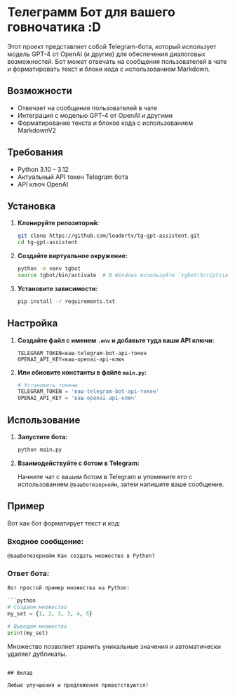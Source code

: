 # Телеграмм Бот для вашего говночатика :D

Этот проект представляет собой Telegram-бота, который использует модель GPT-4 от OpenAI (и другие) для обеспечения диалоговых возможностей. Бот может отвечать на сообщения пользователей в чате и форматировать текст и блоки кода с использованием Markdown.

## Возможности

- Отвечает на сообщения пользователей в чате
- Интеграция с моделью GPT-4 от OpenAI и другими
- Форматирование текста и блоков кода с использованием MarkdownV2

## Требования

- Python 3.10 - 3.12
- Актуальный API токен Telegram бота
- API ключ OpenAI

## Установка

1. **Клонируйте репозиторий:**

    ```sh
    git clone https://github.com/leadertv/tg-gpt-assistent.git
    cd tg-gpt-assistent
    ```

2. **Создайте виртуальное окружение:**

    ```sh
    python -m venv tgbot
    source tgbot/bin/activate  # В Windows используйте `tgbot\Scripts\activate`` 
    ```

3. **Установите зависимости:**

    ```sh
    pip install -r requirements.txt
    ```

## Настройка

1. **Создайте файл с именем `.env` и добавьте туда ваши API ключи:**

    ```env
    TELEGRAM_TOKEN=ваш-telegram-bot-api-токен
    OPENAI_API_KEY=ваш-openai-api-ключ
    ```

2. **Или обновите константы в файле `main.py`:**

    ```python
    # Установить токены
    TELEGRAM_TOKEN = 'ваш-telegram-bot-api-токен'
    OPENAI_API_KEY = 'ваш-openai-api-ключ'
    ```

## Использование

1. **Запустите бота:**

    ```sh
    python main.py
    ```

2. **Взаимодействуйте с ботом в Telegram:**

    Начните чат с вашим ботом в Telegram и упомяните его с использованием `@вашботюзернейм`, затем напишите ваше сообщение.

## Пример

Вот как бот форматирует текст и код:

### Входное сообщение:
```plaintext
@вашботюзернейм Как создать множество в Python?
```

### Ответ бота:
```python
Вот простой пример множества на Python:

```python
# Создаем множество
my_set = {1, 2, 3, 3, 4, 5}

# Выводим множество
print(my_set)
```

Множество позволяет хранить уникальные значения и автоматически удаляет дубликаты.
```

## Вклад

Любые улучшения и предложения приветствуются!
